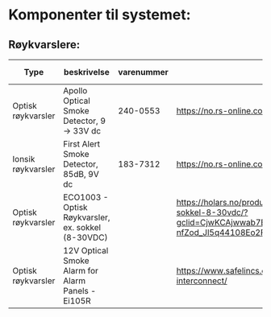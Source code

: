 # Komponenter til systemet:


## Røykvarslere:

| Type | beskrivelse | varenummer | link | pris pr stk | Datablad |
| ---- | ---- | ---- | ---- | ---- | ---- |
| Optisk røykvarsler | Apollo Optical Smoke Detector, 9 → 33V dc | 240-0553 | https://no.rs-online.com/web/p/smoke-alarms/2400553/ | kr 702,19 | https://docs.rs-online.com/e117/0900766b806d54b8.pdf |
| Ionsik røykvarsler | First Alert Smoke Detector, 85dB, 9V dc  |  183-7312 | https://no.rs-online.com/web/p/smoke-alarms/1837312/ | kr 17,421 | https://docs.rs-online.com/c6a6/0900766b816cbf6c.pdf |
| Optisk røykvarsler | ECO1003 - Optisk Røykvarsler, ex. sokkel (8-30VDC) |  | https://holars.no/produkt/10100/eco1003-optisk-rykvarsler-ex-sokkel-8-30vdc/?gclid=CjwKCAjwwab7BRBAEiwAapqpTDdHbkDd_YJO6qDdzcYbFAm-nfZod_Jl5q44108Eo2FJHN-ZpmTQVxoCiIUQAvD_BwE |  | https://raw.githubusercontent.com/robotikklinja/3d-printere/master/Brannsikkert%20kabinett/Komponenter/ECO1000BREL.pdf |
| Optisk røykvarsler | 12V Optical Smoke Alarm for Alarm Panels - Ei105R |  | https://www.safelincs.co.uk/ei105r-optical-smoke-alarm-with-interconnect/ |  | https://www.safelincs.co.uk/templates_safelincs/files/datasheets/239_Ei105R-Datasheet.pdf |
